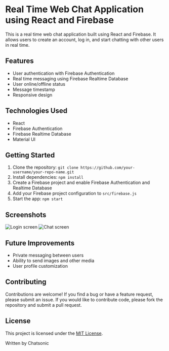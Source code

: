 # Real Time Web Chat Application using React and Firebase

This is a real time web chat application built using React and Firebase. It allows users to create an account, log in, and start chatting with other users in real time.

## Features

- User authentication with Firebase Authentication
- Real time messaging using Firebase Realtime Database
- User online/offline status
- Message timestamp
- Responsive design

## Technologies Used

- React
- Firebase Authentication
- Firebase Realtime Database
- Material UI

## Getting Started

1. Clone the repository: `git clone https://github.com/your-username/your-repo-name.git`
2. Install dependencies: `npm install`
3. Create a Firebase project and enable Firebase Authentication and Realtime Database
4. Add your Firebase project configuration to `src/firebase.js`
5. Start the app: `npm start`

## Screenshots

![Login screen](/screenshots/login.png)
![Chat screen](/screenshots/chat.png)

## Future Improvements

- Private messaging between users
- Ability to send images and other media
- User profile customization

## Contributing

Contributions are welcome! If you find a bug or have a feature request, please submit an issue. If you would like to contribute code, please fork the repository and submit a pull request.

## License

This project is licensed under the [MIT License](https://opensource.org/licenses/MIT).

Written by Chatsonic
